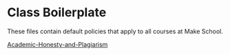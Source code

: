# Class Boilerplate

These files contain default policies that apply to all courses at Make School. 

[Academic-Honesty-and-Plagiarism](Academic-Honesty-and-Plagiarism.md)

